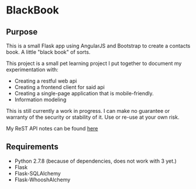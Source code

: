 BlackBook
=========

Purpose
-------

This is a small Flask app using AngularJS and Bootstrap to create a contacts book. A little "black book" of sorts.

This project is a small pet learning project I put together to document my experimentation with:

* Creating a restful web api
* Creating a frontend client for said api
* Creating a single-page application that is mobile-friendly.
* Information modeling

This is still currently a work in progress. I can make no guarantee or warranty of the security or stability of it.
Use or re-use at your own risk.

My ReST API notes can be found [here](https://gist.github.com/04815a9e450562cccec9.git)


Requirements
------------

* Python 2.7.8 (because of dependencies, does not work with 3 yet.)
* Flask
* Flask-SQLAlchemy
* Flask-WhooshAlchemy